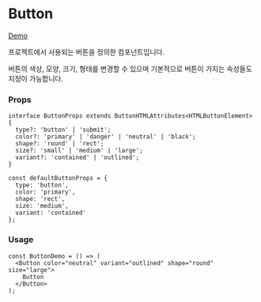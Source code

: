 # Button

[Demo](https://idyllic-puffpuff-476e23.netlify.app/button/button)

프로젝트에서 사용되는 버튼을 정의한 컴포넌트입니다.

버튼의 색상, 모양, 크기, 형태를 변경할 수 있으며 기본적으로 버튼이 가지는 속성들도 지정이 가능합니다.

### Props

```tsx
interface ButtonProps extends ButtonHTMLAttributes<HTMLButtonElement> {
  type?: 'button' | 'submit';
  color?: 'primary' | 'danger' | 'neutral' | 'black';
  shape?: 'round' | 'rect';
  size?: 'small' | 'medium' | 'large';
  variant?: 'contained' | 'outlined';
}

const defaultButtonProps = {
  type: 'button',
  color: 'primary',
  shape: 'rect',
  size: 'medium',
  variant: 'contained'
};
```

### Usage

```tsx
const ButtonDemo = () => (
  <Button color="neutral" variant="outlined" shape="round" size="large">
    Button
  </Button>
);
```
